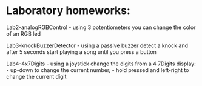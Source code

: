 # Laboratory homeworks:

Lab2-analogRGBControl - using 3 potentiometers you can change the color of an RGB led

Lab3-knockBuzzerDetector - using a passive buzzer detect a knock and after 5 seconds start playing a song until you press a button

Lab4-4x7Digits - using a joystick change the digits from a 4 7Digits display: 
                        - up-down to change the current number, 
                        - hold pressed and left-right to change the current digit
